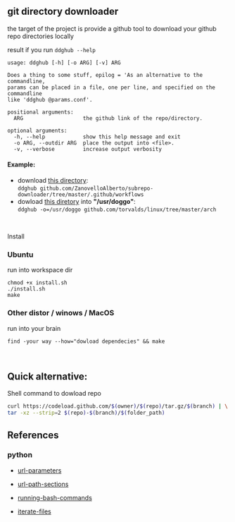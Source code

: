 ## git directory downloader
the target of the project is provide a github tool to download your github repo directories locally 

result if you run `ddghub --help`
```
usage: ddghub [-h] [-o ARG] [-v] ARG

Does a thing to some stuff, epilog = 'As an alternative to the commandline,
params can be placed in a file, one per line, and specified on the commandline
like 'ddghub @params.conf'.

positional arguments:
  ARG                   the github link of the repo/directory.

optional arguments:
  -h, --help            show this help message and exit
  -o ARG, --outdir ARG  place the output into <file>.
  -v, --verbose         increase output verbosity
```

#### Example:

- download [this directory](https://github.com/ZanovelloAlberto/subrepo-downloader/tree/master/.github/workflows): <br/>
  `ddghub github.com/ZanovelloAlberto/subrepo-downloader/tree/master/.github/workflows` 
- dowload [this diretory](https://github.com/torvalds/linux/tree/master/arch) into **"/usr/doggo"**: <br/> `ddghub -o=/usr/doggo github.com/torvalds/linux/tree/master/arch`

<br/>

Install

### Ubuntu
run into workspace dir

```
chmod +x install.sh
./install.sh
make
```

### Other distor / winows / MacOS

run into your brain
```
find -your way --how="dowload dependecies" && make
```
<br/>

## Quick alternative:

Shell command to dowload repo

```sh
curl https://codeload.github.com/$(owner)/$(repo)/tar.gz/$(branch) | \
tar -xz --strip=2 $(repo)-$(branch)/$(folder_path)
```


## References
### python

- [url-parameters](https://stackoverflow.com/questions/21584545)

- [url-path-sections](https://stackoverflow.com/questions/7894384/)

- [running-bash-commands](https://stackoverflow.com/questions/4256107)

- [iterate-files](https://stackoverflow.com/questions/10377998)
